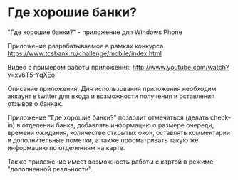 Где хорошие банки?
============

"Где хорошие банки?" - приложение для Windows Phone

Приложение разрабатываемое в рамках конкурса https://www.tcsbank.ru/challenge/mobile/index.html

Видео с примером работы приложения:
http://www.youtube.com/watch?v=xv6T5-YqXEo

Описание приложения:
Для использования приложения необходим аккаунт в twitter для входа и возможности получения и оставления отзывов о банках.

Приложение "Где хорошие банки?" позволит отмечаться (делать check-in) в отделении банка, добавлять информацию о размере очереди, времени ожидания, количестве открытых окон, оставлять комментарии и дополнительные пометки, а также просматривать такую же информацию по отделениям на карте.

Также приложение имеет возможность работы с картой в режиме "дополненной реальности".
